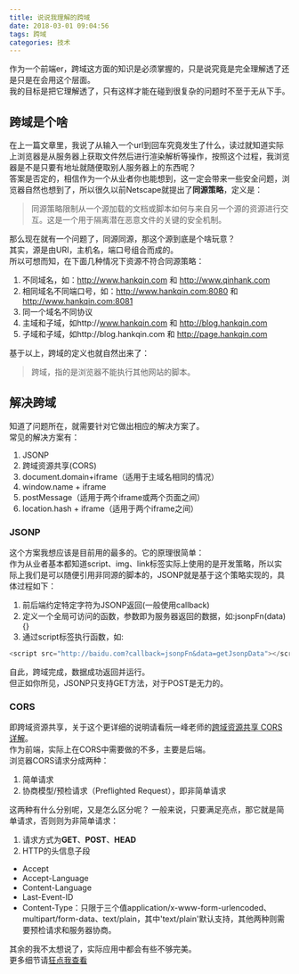 ```yaml
---
title: 说说我理解的跨域
date: 2018-03-01 09:04:56
tags: 跨域
categories: 技术
---
```

作为一个前端er，跨域这方面的知识是必须掌握的，只是说究竟是完全理解透了还是只是在会用这个层面。  
我的目标是把它理解透了，只有这样才能在碰到很复杂的问题时不至于无从下手。

## 跨域是个啥
在上一篇文章里，我说了从输入一个url到回车究竟发生了什么，读过就知道实际上浏览器是从服务器上获取文件然后进行渲染解析等操作，按照这个过程，我浏览器是不是只要有地址就随便取别人服务器上的东西呢？  
答案是否定的，相信作为一个从业者你也能想到，这一定会带来一些安全问题，浏览器自然也想到了，所以很久以前Netscape就提出了**同源策略**，定义是：  
> 同源策略限制从一个源加载的文档或脚本如何与来自另一个源的资源进行交互。这是一个用于隔离潜在恶意文件的关键的安全机制。  

那么现在就有一个问题了，同源同源，那这个源到底是个啥玩意？  
其实，源是由URI，主机名，端口号组合而成的。   </br>
所以可想而知，在下面几种情况下资源不符合同源策略：  
1. 不同域名，如：http://www.hankqin.com 和 http://www.qinhank.com
2. 相同域名不同端口号，如：http://www.hankqin.com:8080 和 http://www.hankqin.com:8081
3. 同一个域名不同协议
4. 主域和子域，如http://www.hankqin.com 和 http://blog.hankqin.com
5. 子域和子域，如http://blog.hankqin.com 和 http://page.hankqin.com  </br>

基于以上，跨域的定义也就自然出来了：  
> 跨域，指的是浏览器不能执行其他网站的脚本。

## 解决跨域
知道了问题所在，就需要针对它做出相应的解决方案了。  
常见的解决方案有：  
1. JSONP
2. 跨域资源共享(CORS)
3. document.domain+iframe（适用于主域名相同的情况）
4. window.name + iframe
5. postMessage（适用于两个iframe或两个页面之间）
6. location.hash + iframe（适用于两个iframe之间）  

### JSONP
这个方案我想应该是目前用的最多的。它的原理很简单：  
作为从业者基本都知道script、img、link标签实际上使用的是开发策略，所以实际上我们是可以随便引用非同源的脚本的，JSONP就是基于这个策略实现的，具体过程如下：  
1. 前后端约定特定字符为JSONP返回(一般使用callback)  
2. 定义一个全局可访问的函数，参数即为服务器返回的数据，如:jsonpFn(data){}  
3. 通过script标签执行函数，如:    
``` javascript
<script src="http://baidu.com?callback=jsonpFn&data=getJsonpData"></script>
```

自此，跨域完成，数据成功返回并运行。  
但正如你所见，JSONP只支持GET方法，对于POST是无力的。  

### CORS
即跨域资源共享，关于这个更详细的说明请看阮一峰老师的[跨域资源共享 CORS 详解](http://www.ruanyifeng.com/blog/2016/04/cors.html)。  
作为前端，实际上在CORS中需要做的不多，主要是后端。  
浏览器CORS请求分成两种：  
1. 简单请求
2. 协商模型/预检请求（Preflighted Request），即非简单请求  

这两种有什么分别呢，又是怎么区分呢？
一般来说，只要满足亮点，那它就是简单请求，否则则为非简单请求：  
1. 请求方式为**GET**、**POST**、**HEAD**
2. HTTP的头信息子段
+ Accept
+ Accept-Language
+ Content-Language
+ Last-Event-ID
+ Content-Type：只限于三个值application/x-www-form-urlencoded、multipart/form-data、text/plain，其中'text/plain'默认支持，其他两种则需要预检请求和服务器协商。

其余的我不太想说了，实际应用中都会有些不够完美。  
更多细节请[狂点我查看](https://zhuanlan.zhihu.com/p/25654664)